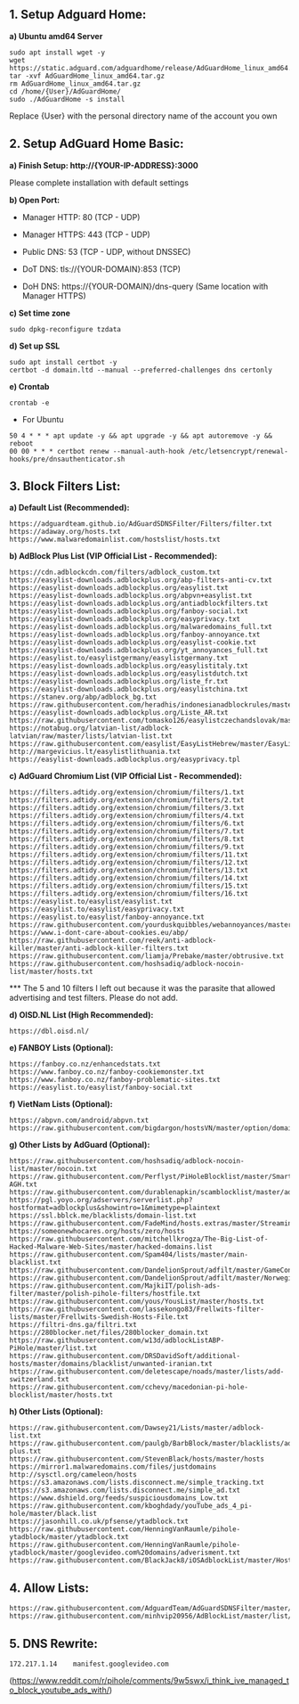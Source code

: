 ## 1. Setup Adguard Home:

**a) Ubuntu amd64 Server**

```Text
sudo apt install wget -y
wget https://static.adguard.com/adguardhome/release/AdGuardHome_linux_amd64.tar.gz
tar -xvf AdGuardHome_linux_amd64.tar.gz
rm AdGuardHome_linux_amd64.tar.gz
cd /home/{User}/AdGuardHome/
sudo ./AdGuardHome -s install
```

Replace {User} with the personal directory name of the account you own

## 2. Setup AdGuard Home Basic:

**a) Finish Setup: http://{YOUR-IP-ADDRESS}:3000**

Please complete installation with default settings

**b) Open Port:**

- Manager HTTP: 80 (TCP - UDP)

- Manager HTTPS: 443 (TCP - UDP)

- Public DNS: 53 (TCP - UDP, without DNSSEC)

- DoT DNS: tls://{YOUR-DOMAIN}:853 (TCP)

- DoH DNS: https://{YOUR-DOMAIN}/dns-query (Same location with Manager HTTPS)

**c) Set time zone**

```Text
sudo dpkg-reconfigure tzdata
```

**d) Set up SSL**

```Text
sudo apt install certbot -y
certbot -d domain.ltd --manual --preferred-challenges dns certonly
```

**e) Crontab**

```Text
crontab -e
```

- For Ubuntu

```Text
50 4 * * * apt update -y && apt upgrade -y && apt autoremove -y && reboot
00 00 * * * certbot renew --manual-auth-hook /etc/letsencrypt/renewal-hooks/pre/dnsauthenticator.sh
```

## 3. Block Filters List:

**a) Default List (Recommended):**

```Text
https://adguardteam.github.io/AdGuardSDNSFilter/Filters/filter.txt
https://adaway.org/hosts.txt
https://www.malwaredomainlist.com/hostslist/hosts.txt
```

**b) AdBlock Plus List (VIP Official List - Recommended):**

```Text
https://cdn.adblockcdn.com/filters/adblock_custom.txt
https://easylist-downloads.adblockplus.org/abp-filters-anti-cv.txt
https://easylist-downloads.adblockplus.org/easylist.txt
https://easylist-downloads.adblockplus.org/abpvn+easylist.txt
https://easylist-downloads.adblockplus.org/antiadblockfilters.txt
https://easylist-downloads.adblockplus.org/fanboy-social.txt
https://easylist-downloads.adblockplus.org/easyprivacy.txt
https://easylist-downloads.adblockplus.org/malwaredomains_full.txt
https://easylist-downloads.adblockplus.org/fanboy-annoyance.txt
https://easylist-downloads.adblockplus.org/easylist-cookie.txt
https://easylist-downloads.adblockplus.org/yt_annoyances_full.txt
https://easylist.to/easylistgermany/easylistgermany.txt
https://easylist-downloads.adblockplus.org/easylistitaly.txt
https://easylist-downloads.adblockplus.org/easylistdutch.txt
https://easylist-downloads.adblockplus.org/liste_fr.txt
https://easylist-downloads.adblockplus.org/easylistchina.txt
https://stanev.org/abp/adblock_bg.txt
https://raw.githubusercontent.com/heradhis/indonesianadblockrules/master/subscriptions/abpindo.txt
https://easylist-downloads.adblockplus.org/Liste_AR.txt
https://raw.githubusercontent.com/tomasko126/easylistczechandslovak/master/filters.txt
https://notabug.org/latvian-list/adblock-latvian/raw/master/lists/latvian-list.txt
https://raw.githubusercontent.com/easylist/EasyListHebrew/master/EasyListHebrew.txt
http://margevicius.lt/easylistlithuania.txt
https://easylist-downloads.adblockplus.org/easyprivacy.tpl
```

**c) AdGuard Chromium List (VIP Official List - Recommended):**

```Text
https://filters.adtidy.org/extension/chromium/filters/1.txt
https://filters.adtidy.org/extension/chromium/filters/2.txt
https://filters.adtidy.org/extension/chromium/filters/3.txt
https://filters.adtidy.org/extension/chromium/filters/4.txt
https://filters.adtidy.org/extension/chromium/filters/6.txt
https://filters.adtidy.org/extension/chromium/filters/7.txt
https://filters.adtidy.org/extension/chromium/filters/8.txt
https://filters.adtidy.org/extension/chromium/filters/9.txt
https://filters.adtidy.org/extension/chromium/filters/11.txt
https://filters.adtidy.org/extension/chromium/filters/12.txt
https://filters.adtidy.org/extension/chromium/filters/13.txt
https://filters.adtidy.org/extension/chromium/filters/14.txt
https://filters.adtidy.org/extension/chromium/filters/15.txt
https://filters.adtidy.org/extension/chromium/filters/16.txt
https://easylist.to/easylist/easylist.txt
https://easylist.to/easylist/easyprivacy.txt
https://easylist.to/easylist/fanboy-annoyance.txt
https://raw.githubusercontent.com/yourduskquibbles/webannoyances/master/ultralist.txt
https://www.i-dont-care-about-cookies.eu/abp/
https://raw.githubusercontent.com/reek/anti-adblock-killer/master/anti-adblock-killer-filters.txt
https://raw.githubusercontent.com/liamja/Prebake/master/obtrusive.txt
https://raw.githubusercontent.com/hoshsadiq/adblock-nocoin-list/master/hosts.txt
```

*** The 5 and 10 filters I left out because it was the parasite that allowed advertising and test filters. Please do not add.

**d)  OISD.NL List (High Recommended):**

```Text
https://dbl.oisd.nl/
```

**e) FANBOY Lists (Optional):**

```Text
https://fanboy.co.nz/enhancedstats.txt
https://www.fanboy.co.nz/fanboy-cookiemonster.txt
https://www.fanboy.co.nz/fanboy-problematic-sites.txt
https://easylist.to/easylist/fanboy-social.txt
```

**f) VietNam Lists (Optional):**

```Text
https://abpvn.com/android/abpvn.txt
https://raw.githubusercontent.com/bigdargon/hostsVN/master/option/domain.txt
```

**g) Other Lists by AdGuard (Optional):**

```Text
https://raw.githubusercontent.com/hoshsadiq/adblock-nocoin-list/master/nocoin.txt
https://raw.githubusercontent.com/Perflyst/PiHoleBlocklist/master/SmartTV-AGH.txt
https://raw.githubusercontent.com/durablenapkin/scamblocklist/master/adguard.txt
https://pgl.yoyo.org/adservers/serverlist.php?hostformat=adblockplus&showintro=1&mimetype=plaintext
https://ssl.bblck.me/blacklists/domain-list.txt
https://raw.githubusercontent.com/FadeMind/hosts.extras/master/StreamingAds/hosts
https://someonewhocares.org/hosts/zero/hosts
https://raw.githubusercontent.com/mitchellkrogza/The-Big-List-of-Hacked-Malware-Web-Sites/master/hacked-domains.list
https://raw.githubusercontent.com/Spam404/lists/master/main-blacklist.txt
https://raw.githubusercontent.com/DandelionSprout/adfilt/master/GameConsoleAdblockList.txt
https://raw.githubusercontent.com/DandelionSprout/adfilt/master/NorwegianExperimentalList%20alternate%20versions/NordicFiltersAdGuardHome.txt
https://raw.githubusercontent.com/MajkiIT/polish-ads-filter/master/polish-pihole-filters/hostfile.txt
https://raw.githubusercontent.com/yous/YousList/master/hosts.txt
https://raw.githubusercontent.com/lassekongo83/Frellwits-filter-lists/master/Frellwits-Swedish-Hosts-File.txt
https://filtri-dns.ga/filtri.txt
https://280blocker.net/files/280blocker_domain.txt
https://raw.githubusercontent.com/w13d/adblockListABP-PiHole/master/list.txt
https://raw.githubusercontent.com/DRSDavidSoft/additional-hosts/master/domains/blacklist/unwanted-iranian.txt
https://raw.githubusercontent.com/deletescape/noads/master/lists/add-switzerland.txt
https://raw.githubusercontent.com/cchevy/macedonian-pi-hole-blocklist/master/hosts.txt
```

**h) Other Lists (Optional):**

```Text
https://raw.githubusercontent.com/Dawsey21/Lists/master/adblock-list.txt
https://raw.githubusercontent.com/paulgb/BarbBlock/master/blacklists/adblock-plus.txt
https://raw.githubusercontent.com/StevenBlack/hosts/master/hosts
https://mirror1.malwaredomains.com/files/justdomains
http://sysctl.org/cameleon/hosts
https://s3.amazonaws.com/lists.disconnect.me/simple_tracking.txt
https://s3.amazonaws.com/lists.disconnect.me/simple_ad.txt
https://www.dshield.org/feeds/suspiciousdomains_Low.txt
https://raw.githubusercontent.com/kboghdady/youTube_ads_4_pi-hole/master/black.list
https://jasonhill.co.uk/pfsense/ytadblock.txt
https://raw.githubusercontent.com/HenningVanRaumle/pihole-ytadblock/master/ytadblock.txt
https://raw.githubusercontent.com/HenningVanRaumle/pihole-ytadblock/master/googlevideo.com%20domains/adverisment.txt
https://raw.githubusercontent.com/BlackJack8/iOSAdblockList/master/Hosts.txt
```


## 4. Allow Lists:

```Text
https://raw.githubusercontent.com/AdguardTeam/AdGuardSDNSFilter/master/Filters/exclusions.txt
https://raw.githubusercontent.com/minhvip20956/AdBlockList/master/list/allow.txt
```

## 5. DNS Rewrite:

```Text
172.217.1.14	manifest.googlevideo.com
```

(https://www.reddit.com/r/pihole/comments/9w5swx/i_think_ive_managed_to_block_youtube_ads_with/)
